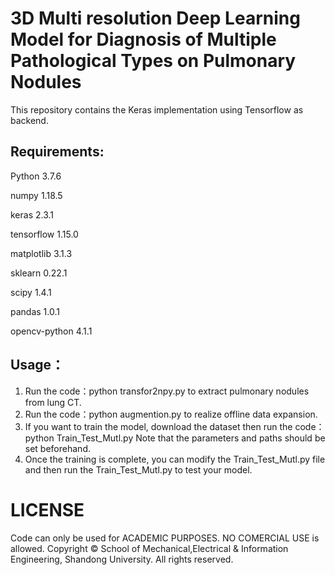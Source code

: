 # 3D Multi resolution Deep Learning Model for Diagnosis of Multiple Pathological Types on Pulmonary Nodules

This repository contains the Keras implementation using Tensorflow as backend.

## Requirements:

Python 3.7.6

numpy 1.18.5

keras 2.3.1

tensorflow 1.15.0

matplotlib 3.1.3

sklearn 0.22.1

scipy 1.4.1

pandas 1.0.1

opencv-python 4.1.1



## Usage：

1. Run the code：python transfor2npy.py to extract pulmonary nodules from lung CT.
2. Run the code：python augmention.py to realize offline data expansion.
3. If you want to train the model, download the dataset then run the code：python Train_Test_Mutl.py Note that the parameters and paths     should be set beforehand.
4. Once the training is complete, you can modify the Train_Test_Mutl.py file and then run the Train_Test_Mutl.py to test your model.

# LICENSE

Code can only be used for ACADEMIC PURPOSES. NO COMERCIAL USE is allowed. Copyright © School of Mechanical,Electrical & Information Engineering, Shandong University. All rights reserved.
